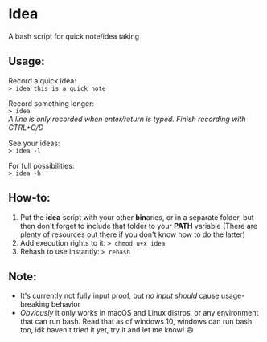 # Idea
A bash script for quick note/idea taking

## Usage:
Record a quick idea:
<br>
```> idea this is a quick note```


Record something longer:
<br>
```> idea```
<br>
<i>A line is only recorded when enter/return is typed. Finish recording with CTRL+C/D</i>


See your ideas:
<br>
```> idea -l```


For full possibilities:
<br>
```> idea -h```

## How-to:
1. Put the **idea** script with your other **bin**aries, or in a separate folder, but then don't forget to include that folder to your **PATH** variable (There are plenty of resources out there if you don't know how to do the latter)
2. Add execution rights to it: ```> chmod u+x idea```
3. Rehash to use instantly: ```> rehash``` 

## Note:
* It's currently not fully input proof, but <i>no input should</i> cause usage-breaking behavior
* *Obviously* it only works in macOS and Linux distros, or any environment that can run bash. Read that as of windows 10, windows can run bash too, idk haven't tried it yet, try it and let me know! 😄
